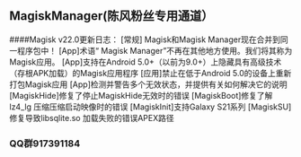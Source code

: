 ## MagiskManager(陈风粉丝专用通道）
####Magisk v22.0更新日志：
[常规] Magisk和Magisk Manager现在合并到同一程序包中！
[App]术语“ Magisk Manager”不再在其他地方使用。我们将其称为Magisk应用。
[App]支持在Android 5.0+（以前为9.0+）上隐藏具有高级技术（存根APK加载）的Magisk应用程序
[应用]禁止在低于Android 5.0的设备上重新打包Magisk应用
[App]检测并警告多个无效状态，并提供有关如何解决它的说明
[MagiskHide]修复了停止MagiskHide无效时的错误
[MagiskBoot]修复了解lz4_lg 压缩压缩启动映像时的错误 
[MagiskInit]支持Galaxy S21系列
[MagiskSU]修复导致libsqlite.so 加载失败的错误APEX路径 

### QQ群917391184
